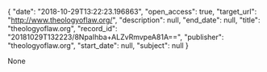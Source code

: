 {
  "date": "2018-10-29T13:22:23.196863", 
  "open_access": true, 
  "target_url": "http://www.theologyoflaw.org/", 
  "description": null, 
  "end_date": null, 
  "title": "theologyoflaw.org", 
  "record_id": "20181029T132223/8NpaIhba+ALZvRmvpeA81A==", 
  "publisher": "theologyoflaw.org", 
  "start_date": null, 
  "subject": null
}

None